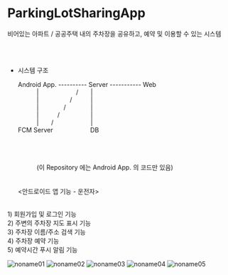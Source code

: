 # ParkingLotSharingApp

비어있는 아파트 / 공공주택 내의 주차장을 공유하고, 예약 및 이용할 수 있는 시스템


<br><br>
* 시스템 구조

    Android App.  ---------- Server  ----------- Web<br>
&emsp;&emsp;&emsp;|&emsp;&emsp;&emsp;&emsp;&emsp;&emsp;/&emsp;&emsp;|<br> 
&emsp;&emsp;&emsp;|&emsp;&emsp;&emsp;&emsp;&emsp;/&emsp;&emsp;&emsp;|<br> 
&emsp;&emsp;&emsp;|&emsp;&emsp;&emsp;&emsp;/&emsp;&emsp;&emsp;&emsp;|<br> 
&emsp;&emsp;&emsp;|&emsp;&emsp;&emsp;/&emsp;&emsp;&emsp;&emsp;&emsp;|<br> 
&emsp;&emsp;&emsp;|&emsp;&emsp;/&emsp;&emsp;&emsp;&emsp;&emsp;&emsp;|<br> 
    FCM Server&emsp;&emsp;&emsp;&emsp;&emsp;&emsp;DB
    
    <br><br><br>
&emsp;&emsp;&emsp;(이 Repository 에는 Android App. 의 코드만 있음)
<br><br><br>
<안드로이드 앱 기능 - 운전자>
<br>
1) 회원가입 및 로그인 기능<br>
2) 주변의 주차장 지도 표시 기능<br>
3) 주차장 이름/주소 검색 기능<br>
4) 주차장 예약 기능<br>
5) 예약시간 푸시 알림 기능<br>

![noname01](https://github.com/KOSEONGMIN/ParkingLotSharingApp/assets/48641340/246a1f92-b2df-46c7-a30a-012a36b9af2f)
![noname02](https://github.com/KOSEONGMIN/ParkingLotSharingApp/assets/48641340/67848e4c-3628-4a20-b7e9-56b7f85236bc)
![noname03](https://github.com/KOSEONGMIN/ParkingLotSharingApp/assets/48641340/241b534a-70c7-40d3-87be-ddd7d89df896)
![noname04](https://github.com/KOSEONGMIN/ParkingLotSharingApp/assets/48641340/e33e48e2-446c-406c-b75e-547a8a0a7c38)
![noname05](https://github.com/KOSEONGMIN/ParkingLotSharingApp/assets/48641340/187e99f6-cbc8-4ef9-a2ee-6b33655e9d06)
